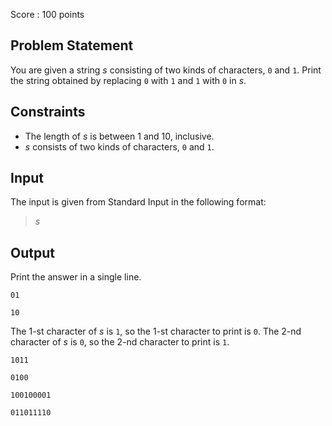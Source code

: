 Score : $100$ points

## Problem Statement

You are given a string $s$ consisting of two kinds of characters, `0` and `1`.
Print the string obtained by replacing `0` with `1` and `1` with `0` in $s$.

## Constraints

- The length of $s$ is between $1$ and $10$, inclusive.
- $s$ consists of two kinds of characters, `0` and `1`.

## Input

The input is given from Standard Input in the following format:

> $s$

## Output

Print the answer in a single line.

```input1
01
```

```output1
10
```

The $1$-st character of $s$ is `1`, so the $1$-st character to print is `0`.
The $2$-nd character of $s$ is `0`, so the $2$-nd character to print is `1`.

```input2
1011
```

```output2
0100
```

```input3
100100001
```

```output3
011011110
```
